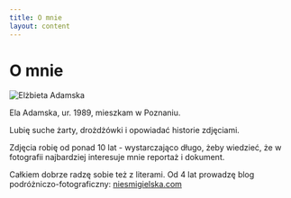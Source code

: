 ```yaml
---
title: O mnie
layout: content
---
```

O mnie
========
![Elżbieta Adamska](http://farm5.staticflickr.com/4226/34841541561_27718c9afe_z.jpg)

Ela Adamska, ur. 1989, mieszkam w Poznaniu.

Lubię suche żarty, drożdżówki i opowiadać historie zdjęciami.

Zdjęcia robię od ponad 10 lat - wystarczająco długo, żeby wiedzieć, że w fotografii najbardziej interesuje mnie reportaż i dokument.   

Całkiem dobrze radzę sobie też z literami. 
Od 4 lat prowadzę blog podróżniczo-fotograficzny: [niesmigielska.com](http://www.niesmigielska.com)
